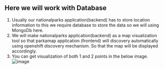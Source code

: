 Here we will work with Database
-----
1) Usually our nationalparks application(backend) has to store location information to this we require database to store the data so we will using MongoDb here.
2) We will make nationalparks application(backend) as a map visualization tool so that parkamap application (frontend) will discovery automatically using openshift discovery mechanism. So that the map will be displayed accordingly.
3) You can get visualization of both 1 and 2 points in the below image.
![image](https://github.com/user-attachments/assets/2c60b16b-4ed8-47af-9f36-ce49807f0fa1)

